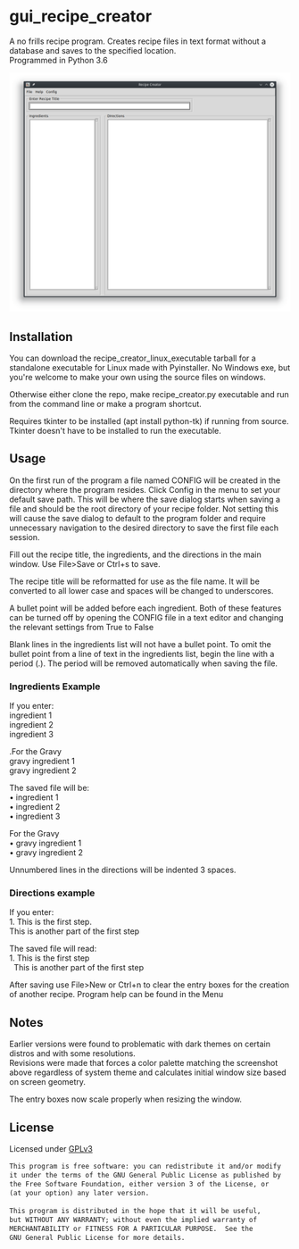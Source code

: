 # gui_recipe_creator
A no frills recipe program. Creates recipe files in text format without a database and saves to the specified location.  
Programmed in Python 3.6

![Screenshot](/screenshot/rc_main_window.png?raw=true "Screenshot")

## Installation

You can download the recipe_creator_linux_executable tarball for a standalone executable for Linux made with Pyinstaller.
No Windows exe, but you're welcome to make your own using the source files on windows.

Otherwise either clone the repo, make recipe_creator.py executable and run from the command line 
or make a program shortcut.

Requires tkinter to be installed (apt install python-tk) if running from source.
Tkinter doesn't have to be installed to run the executable.
 
## Usage

On the first run of the program a file named CONFIG will be created in the directory where the program resides.
Click Config in the menu to set your default save path. This will be where the save dialog starts when saving a file and 
should be the root directory of your recipe folder. 
Not setting this will cause the save dialog to default to the program folder and require unnecessary navigation to
the desired directory to save the first file each session.

Fill out the recipe title, the ingredients, and the directions in the main window.
Use File>Save or Ctrl+s to save. 

The recipe title will be reformatted for use as the file name. It will be converted to all lower case and spaces will be 
changed to underscores.

A bullet point will be added before each ingredient.
Both of these features can be turned off by opening the CONFIG file in a text editor and changing the relevant 
settings from True to False

Blank lines in the ingredients list will not have a bullet point.
To omit the bullet point from a line of text in the ingredients list, begin the line with a period (.).
The period will be removed automatically when saving the file.

### Ingredients Example
If you enter:  
ingredient 1  
ingredient 2  
ingredient 3  

.For the Gravy  
gravy ingredient 1  
gravy ingredient 2  

The saved file will be:  
• ingredient 1  
• ingredient 2  
• ingredient 3  

For the Gravy  
• gravy ingredient 1  
• gravy ingredient 2  

Unnumbered lines in the directions will be indented 3 spaces.

### Directions example
If you enter:  
    1. This is the first step.<br>
    This is another part of the first step  

The saved file will read:  
    1. This is the first step<br>
    &nbsp;&nbsp;This is another part of the first step  
   

After saving use File>New or Ctrl+n to clear the entry boxes for the creation of another recipe.
Program help can be found in the Menu

## Notes
Earlier versions were found to problematic with dark themes on certain distros and with some resolutions.  
Revisions were made that forces a color palette matching the screenshot above regardless of system theme and
calculates initial window size based on screen geometry.

The entry boxes now scale properly when resizing the window.

## License

Licensed under [GPLv3](https://www.gnu.org/licenses/gpl-3.0.en.html)

    This program is free software: you can redistribute it and/or modify
    it under the terms of the GNU General Public License as published by
    the Free Software Foundation, either version 3 of the License, or
    (at your option) any later version.

    This program is distributed in the hope that it will be useful,
    but WITHOUT ANY WARRANTY; without even the implied warranty of
    MERCHANTABILITY or FITNESS FOR A PARTICULAR PURPOSE.  See the
    GNU General Public License for more details.
